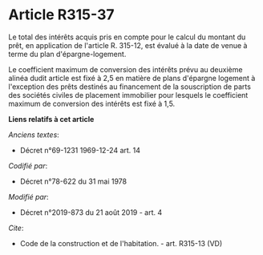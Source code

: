 # Article R315-37

Le total des intérêts acquis pris en compte pour le calcul du montant du prêt, en application de l'article R. 315-12, est
évalué à la date de venue à terme du plan d'épargne-logement. 

Le coefficient maximum de conversion des intérêts prévu au deuxième alinéa dudit article est fixé à 2,5 en matière de plans
d'épargne logement à l'exception des prêts destinés au financement de la souscription de parts des sociétés civiles de
placement immobilier pour lesquels le coefficient maximum de conversion des intérêts est fixé à 1,5.

**Liens relatifs à cet article**

_Anciens textes_:

  - Décret n°69-1231 1969-12-24 art. 14

_Codifié par_:

  - Décret n°78-622 du 31 mai 1978

_Modifié par_:

  - Décret n°2019-873 du 21 août 2019 - art. 4

_Cite_:

  - Code de la construction et de l'habitation. - art. R315-13 (VD)
